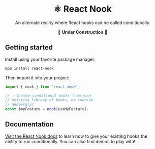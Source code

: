 <div align="center">

# ⚛︎ React Nook

An alternate reality where React hooks can be called conditionally.

🚧 **Under Construction** 🚧

</div>

## Getting started

Install using your favorite package manager:

```sh
npm install react-nook
```

Then import it into your project:

```ts
import { nook } from 'react-nook';

// ✨ Create conditional nooks from your
// existing library of hooks, no rewrite
// necessary!
const $myFeature = nook(useMyFeature);
```

## Documentation

[Visit the React Nook docs](https://iwoplaza.dev/react-nook) to learn how to give your existing hooks the ability to run conditionally. You can also find demos to play with!
